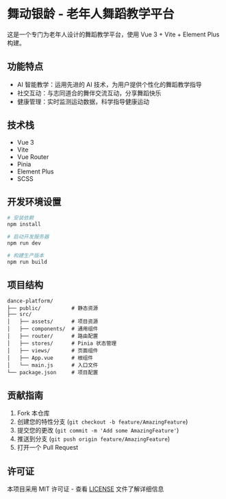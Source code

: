 # 舞动银龄 - 老年人舞蹈教学平台

这是一个专门为老年人设计的舞蹈教学平台，使用 Vue 3 + Vite + Element Plus 构建。

## 功能特点

- AI 智能教学：运用先进的 AI 技术，为用户提供个性化的舞蹈教学指导
- 社交互动：与志同道合的舞伴交流互动，分享舞蹈快乐
- 健康管理：实时监测运动数据，科学指导健康运动

## 技术栈

- Vue 3
- Vite
- Vue Router
- Pinia
- Element Plus
- SCSS

## 开发环境设置

```bash
# 安装依赖
npm install

# 启动开发服务器
npm run dev

# 构建生产版本
npm run build
```

## 项目结构

```
dance-platform/
├── public/          # 静态资源
├── src/
│   ├── assets/      # 项目资源
│   ├── components/  # 通用组件
│   ├── router/      # 路由配置
│   ├── stores/      # Pinia 状态管理
│   ├── views/       # 页面组件
│   ├── App.vue      # 根组件
│   └── main.js      # 入口文件
└── package.json     # 项目配置
```

## 贡献指南

1. Fork 本仓库
2. 创建您的特性分支 (`git checkout -b feature/AmazingFeature`)
3. 提交您的更改 (`git commit -m 'Add some AmazingFeature'`)
4. 推送到分支 (`git push origin feature/AmazingFeature`)
5. 打开一个 Pull Request

## 许可证

本项目采用 MIT 许可证 - 查看 [LICENSE](LICENSE) 文件了解详细信息 